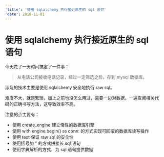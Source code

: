 ```yaml
---
'title': '使用 sqlalchemy 执行接近原生的 sql 语句'
'date': 2018-11-01
---
```

# 使用 sqlalchemy 执行接近原生的 sql 语句

今天花了一天时间搞定了一件事：

> 从电话公司接收电话记录，经过一定筛选之后，存到 mysql 数据库。

涉及的技术主要是使用 sqlalchemy 安全地执行 raw sql。

难度不大，就是繁琐，加上之前也没怎么用过，需要一边对数据，一遍查阅相关代码的正确书写方法，这导致效率不高。

注意的点主要有：
- 使用 create\_engine 建立惰性的数据库引擎
- 使用 with engine.begin() as conn: 的方式实现可回滚的数据库读写操作
- 使用 text 保证 raw sql 的安全性
- 使用括号加 " 的方式拼接长 sql 语句
- 使用字典解析的方式，为 sql 语句提供数据